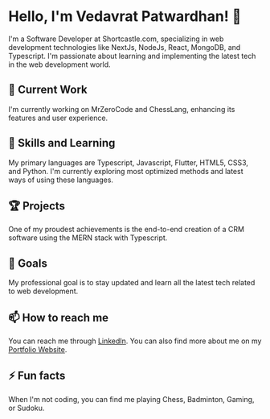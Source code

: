 # Hello, I'm Vedavrat Patwardhan! 👋

I'm a Software Developer at Shortcastle.com, specializing in web development technologies like NextJs, NodeJs, React, MongoDB, and Typescript. I'm passionate about learning and implementing the latest tech in the web development world.

## 🔭 Current Work

I'm currently working on MrZeroCode and ChessLang, enhancing its features and user experience.

## 🌱 Skills and Learning 

My primary languages are Typescript, Javascript, Flutter, HTML5, CSS3, and Python. I'm currently exploring most optimized methods and latest ways of using these languages.

## 🏆 Projects

One of my proudest achievements is the end-to-end creation of a CRM software using the MERN stack with Typescript.

## 🎯 Goals

My professional goal is to stay updated and learn all the latest tech related to web development.

## 📫 How to reach me

You can reach me through [LinkedIn](https://www.linkedin.com/in/vedavrat/). You can also find more about me on my [Portfolio Website](https://vedavrat-patwardhan.github.io/portfolio/).

## ⚡ Fun facts

When I'm not coding, you can find me playing Chess, Badminton, Gaming, or Sudoku.
